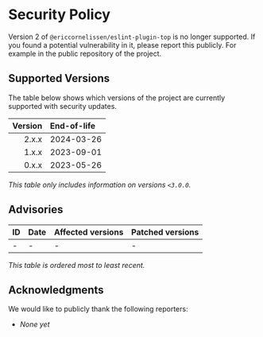 <!-- SPDX-License-Identifier: CC0-1.0 -->

# Security Policy

Version 2 of `@ericcornelissen/eslint-plugin-top` is no longer supported. If you
found a potential vulnerability in it, please report this publicly. For example
in the public repository of the project.

## Supported Versions

The table below shows which versions of the project are currently supported with
security updates.

| Version | End-of-life |
| ------: | :---------- |
|   2.x.x | 2024-03-26  |
|   1.x.x | 2023-09-01  |
|   0.x.x | 2023-05-26  |

_This table only includes information on versions `<3.0.0`._

## Advisories

| ID  | Date | Affected versions | Patched versions |
| :-- | :--- | :---------------- | :--------------- |
| -   | -    | -                 | -                |

_This table is ordered most to least recent._

## Acknowledgments

We would like to publicly thank the following reporters:

- _None yet_
